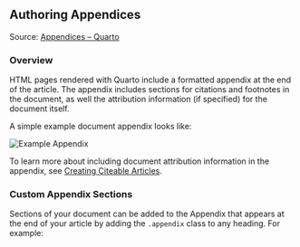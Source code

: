## Authoring Appendices

Source: [Appendices – Quarto](https://quarto.org/docs/authoring/appendices.html)

### Overview

HTML pages rendered with Quarto include a formatted appendix at the end of the article. The appendix includes sections for citations and footnotes in the document, as well the attribution information (if specified) for the document itself.

A simple example document appendix looks like:

![Example Appendix](https://quarto.org/docs/authoring/images/appendix-example.png)

To learn more about including document attribution information in the appendix, see [Creating Citeable Articles](https://quarto.org/docs/authoring/create-citeable-articles.html).

### Custom Appendix Sections

Sections of your document can be added to the Appendix that appears at the end of your article by adding the `.appendix` class to any heading. For example:

```markdown
